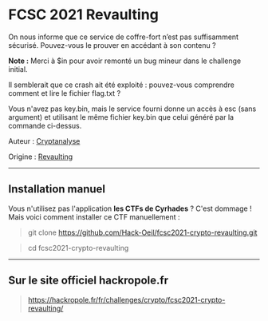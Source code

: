 # FCSC 2021 Revaulting

On nous informe que ce service de coffre-fort n’est pas suffisamment sécurisé. Pouvez-vous le prouver en accédant à son contenu ?

**Note :** Merci à $in pour avoir remonté un bug mineur dans le challenge initial.


Il semblerait que ce crash ait été exploité : pouvez-vous comprendre comment et lire le fichier flag.txt ?

Vous n'avez pas key.bin, mais le service fourni donne un accès à esc (sans argument) et utilisant le même fichier key.bin que celui généré par la commande ci-dessus.



Auteur : [Cryptanalyse](https://twitter.com/Cryptanalyse)

Origine : [Revaulting](https://hackropole.fr/fr/challenges/crypto/fcsc2021-crypto-revaulting/)



-----------

## Installation manuel
Vous n'utilisez pas l'application **les CTFs de Cyrhades** ? C'est dommage !
Mais voici comment installer ce CTF manuellement :

> git clone https://github.com/Hack-Oeil/fcsc2021-crypto-revaulting.git

> cd fcsc2021-crypto-revaulting


-----------

## Sur le site officiel hackropole.fr
> https://hackropole.fr/fr/challenges/crypto/fcsc2021-crypto-revaulting/
